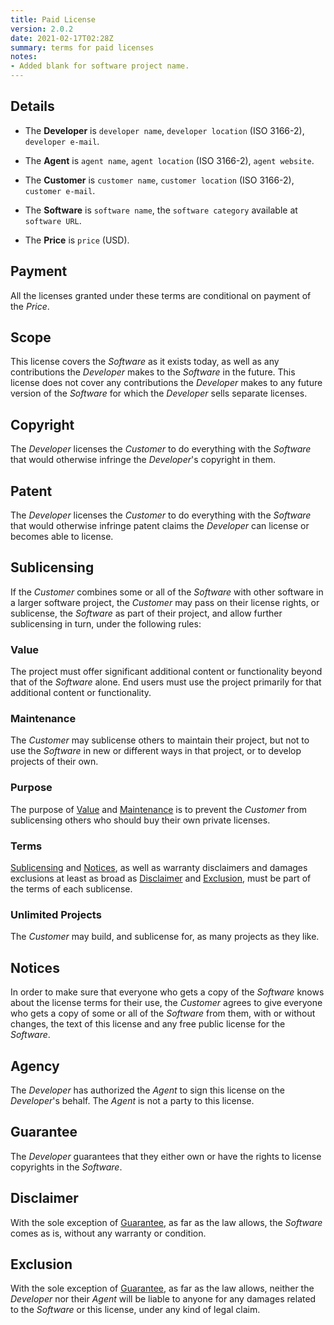 ```yaml
---
title: Paid License
version: 2.0.2
date: 2021-02-17T02:28Z
summary: terms for paid licenses
notes:
- Added blank for software project name.
---
```


## Details

- The **Developer** is `developer name`, `developer location` (ISO 3166-2), `developer e-mail`.

- The **Agent** is `agent name`, `agent location` (ISO 3166-2), `agent website`.

- The **Customer** is `customer name`, `customer location` (ISO 3166-2), `customer e-mail`.

- The **Software** is `software name`, the `software category` available at `software URL`.

- The **Price** is `price` (USD).

## Payment

All the licenses granted under these terms are conditional on payment of the _Price_.

## Scope

This license covers the _Software_ as it exists today, as well as any contributions the _Developer_ makes to the _Software_ in the future.  This license does not cover any contributions the _Developer_ makes to any future version of the _Software_ for which the _Developer_ sells separate licenses.

## Copyright

The _Developer_ licenses the _Customer_ to do everything with the _Software_ that would otherwise infringe the _Developer_'s copyright in them.

## Patent

The _Developer_ licenses the _Customer_ to do everything with the _Software_ that would otherwise infringe patent claims the _Developer_ can license or becomes able to license.

## Sublicensing

If the _Customer_ combines some or all of the _Software_ with other software in a larger software project, the _Customer_ may pass on their license rights, or sublicense, the _Software_ as part of their project, and allow further sublicensing in turn, under the following rules:

### Value

The project must offer significant additional content or functionality beyond that of the _Software_ alone.  End users must use the project primarily for that additional content or functionality.

### Maintenance

The _Customer_ may sublicense others to maintain their project, but not to use the _Software_ in new or different ways in that project, or to develop projects of their own.

### Purpose

The purpose of [Value](#value) and [Maintenance](#maintenance) is to prevent the _Customer_ from sublicensing others who should buy their own private licenses.

### Terms

[Sublicensing](#sublicensing) and [Notices](#notices), as well as warranty disclaimers and damages exclusions at least as broad as [Disclaimer](#disclaimer) and [Exclusion](#exclusion), must be part of the terms of each sublicense.

### Unlimited Projects

The _Customer_ may build, and sublicense for, as many projects as they like.

## Notices

In order to make sure that everyone who gets a copy of the _Software_ knows about the license terms for their use, the _Customer_ agrees to give everyone who gets a copy of some or all of the _Software_ from them, with or without changes, the text of this license and any free public license for the _Software_.

## Agency

The _Developer_ has authorized the _Agent_ to sign this license on the _Developer_'s behalf.  The _Agent_ is not a party to this license.

## Guarantee

The _Developer_ guarantees that they either own or have the rights to license copyrights in the _Software_.

## Disclaimer

<span class="conspicuous" markdown="1">With the sole exception of [Guarantee](#guarantee), as far as the law allows, the _Software_ comes as is, without any warranty or condition.</span>

## Exclusion

<span class="conspicuous" markdown="1">With the sole exception of [Guarantee](#guarantee), as far as the law allows, neither the _Developer_ nor their _Agent_ will be liable to anyone for any damages related to the _Software_ or this license, under any kind of legal claim.</span>
